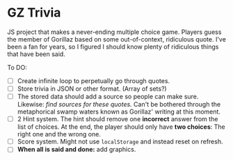 # GZ Trivia
JS project that makes a never-ending multiple choice game. Players guess the member of Gorillaz based on some out-of-context, ridiculous quote. I've been a fan for years, so I figured I should know plenty of ridiculous things that have been said.

To DO:
- [ ] Create infinite loop to perpetually go through quotes.
- [ ] Store trivia in JSON or other format. (Array of sets?)
- [ ] The stored data should add a source so people can make sure. Likewise: *find sources for these quotes.* Can't be bothered through the metaphorical swamp waters known as Gorillaz' writing at this moment.
- [ ] 2 Hint system. The hint should remove one **incorrect** answer from the list of choices. At the end, the player should only have **two choices**: The right one and the wrong one.
- [ ] Score system. Might not use `localStorage` and instead reset on refresh.
- [ ] **When all is said and done:** add graphics.

